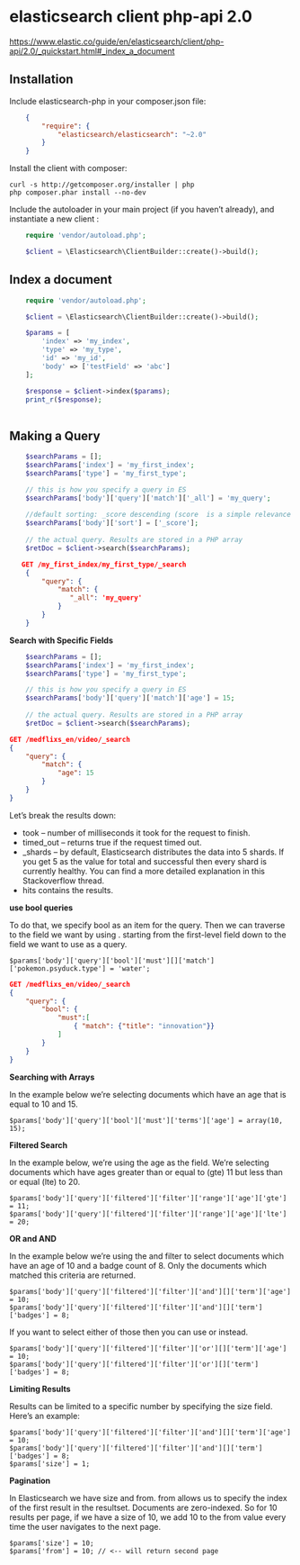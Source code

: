 elasticsearch client php-api 2.0
================================

https://www.elastic.co/guide/en/elasticsearch/client/php-api/2.0/_quickstart.html#_index_a_document

## Installation

Include elasticsearch-php in your composer.json file:

```composer.json
    {
        "require": {
            "elasticsearch/elasticsearch": "~2.0"
        }
    }
```

Install the client with composer:

    curl -s http://getcomposer.org/installer | php
    php composer.phar install --no-dev

Include the autoloader in your main project (if you haven’t already), and instantiate a new client :

```php
    require 'vendor/autoload.php';

    $client = \Elasticsearch\ClientBuilder::create()->build();

```

## Index a document

```php
    require 'vendor/autoload.php';

    $client = \Elasticsearch\ClientBuilder::create()->build();

    $params = [
        'index' => 'my_index',
        'type' => 'my_type',
        'id' => 'my_id',
        'body' => ['testField' => 'abc']
    ];

    $response = $client->index($params);
    print_r($response);
    
```

## Making a Query

```php
    $searchParams = []; 
    $searchParams['index'] = 'my_first_index';
    $searchParams['type'] = 'my_first_type';

    // this is how you specify a query in ES
    $searchParams['body']['query']['match']['_all'] = 'my_query';
    
    //default sorting: _score descending (score  is a simple relevance metric)
    $searchParams['body']['sort'] = ['_score'];
    
    // the actual query. Results are stored in a PHP array
    $retDoc = $client->search($searchParams);

```

```json
   GET /my_first_index/my_first_type/_search
    {
        "query": {
            "match": {
               "_all": 'my_query'
            }
        }
    }

```

**Search with Specific Fields**

```php
    $searchParams = []; 
    $searchParams['index'] = 'my_first_index';
    $searchParams['type'] = 'my_first_type';

    // this is how you specify a query in ES
    $searchParams['body']['query']['match']['age'] = 15;
    
    // the actual query. Results are stored in a PHP array
    $retDoc = $client->search($searchParams);

```

```json
GET /medflixs_en/video/_search
{
    "query": {
        "match": {
            "age": 15
        }
    }
}
```

Let’s break the results down:

* took – number of milliseconds it took for the request to finish.
* timed_out – returns true if the request timed out.
* _shards – by default, Elasticsearch distributes the data into 5 shards. If you get 5 as the value for total and successful then every shard is currently healthy. You can find a more detailed explanation in this Stackoverflow thread.
* hits contains the results.

**use bool queries**

To do that, we specify bool as an item for the query. Then we can traverse to the field we want by using . starting from the first-level field down to the field we want to use as a query.

    $params['body']['query']['bool']['must'][]['match']['pokemon.psyduck.type'] = 'water';

```json
GET /medflixs_en/video/_search
{
    "query": {
        "bool": {
            "must":[
                { "match": {"title": "innovation"}}
            ]           
        }
    }
}
```

**Searching with Arrays**

In the example below we’re selecting documents which have an age that is equal to 10 and 15.

    $params['body']['query']['bool']['must']['terms']['age'] = array(10, 15);

**Filtered Search**

In the example below, we’re using the age as the field. We’re selecting documents which have ages greater than or equal to (gte) 11 but less than or equal (lte) to 20.

    $params['body']['query']['filtered']['filter']['range']['age']['gte'] = 11;
    $params['body']['query']['filtered']['filter']['range']['age']['lte'] = 20;

**OR and AND**

In the example below we’re using the and filter to select documents which have an age of 10 and a badge count of 8. Only the documents which matched this criteria are returned.

    $params['body']['query']['filtered']['filter']['and'][]['term']['age'] = 10;
    $params['body']['query']['filtered']['filter']['and'][]['term']['badges'] = 8;

If you want to select either of those then you can use or instead.

    $params['body']['query']['filtered']['filter']['or'][]['term']['age'] = 10;
    $params['body']['query']['filtered']['filter']['or'][]['term']['badges'] = 8;

**Limiting Results**

Results can be limited to a specific number by specifying the size field. Here’s an example:

    $params['body']['query']['filtered']['filter']['and'][]['term']['age'] = 10;
    $params['body']['query']['filtered']['filter']['and'][]['term']['badges'] = 8;
    $params['size'] = 1;

**Pagination**

In Elasticsearch we have size and from. from allows us to specify the index of the first result in the resultset. Documents are zero-indexed. So for 10 results per page, if we have a size of 10, we add 10 to the from value every time the user navigates to the next page.

    $params['size'] = 10;
    $params['from'] = 10; // <-- will return second page